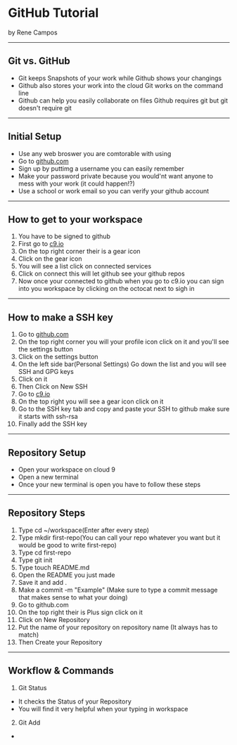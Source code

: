 # GitHub Tutorial

by Rene Campos

---
## Git vs. GitHub
* Git keeps Snapshots of your work while Github shows your changings
* Github also stores your work into the cloud Git works on the command line
* Github can help you easily collaborate on files Github requires git but git doesn't require git 


---
## Initial Setup
* Use any web broswer you are comtorable with using 
* Go to [github.com](github.com)
* Sign up by puttimg a username you can easily remember 
* Make your password private because you would'nt want anyone to mess with your work (it could happen!?)
* Use a school or work email so you can verify your github account 


---
## How to get to your workspace
1. You have to be signed to github
2. First go to [c9.io](c9.io)
3. On the top right corner their is a gear icon
4. Click on the gear icon
5. You will see a list click on connected services 
6. Click on connect this will let github see your github repos
7. Now once your connected to github when you go to c9.io you can sign into you workspace by clicking on the octocat next to sigh in

---
## How to make a SSH key
1. Go to [github.com](github.com)
2. On the top right corner you will your profile icon click on it and you'll see the settings button
3. Click on the settings button
4. On the left side bar(Personal Settings) Go down the list and you will see SSH and GPG keys
5. Click on it
6. Then Click on New SSH
7. Go to [c9.io](c9.io)
8. On the top right you will see a gear icon click on it
9. Go to the SSH key tab and copy and paste your SSH to github make sure it starts with ssh-rsa
10. Finally add the SSH key
  

---
## Repository Setup
* Open your workspace on cloud 9
* Open a new terminal
* Once your new terminal is open you have to follow these steps

---
## Repository Steps
1. Type cd ~/workspace(Enter after every step)
2. Type mkdir first-repo(You can call your repo whatever you want but it would be good to write first-repo)
3. Type cd first-repo
4. Type git init
5. Type touch README.md
6. Open the README you just made
7. Save it and add .
8. Make a commit -m "Example" (Make sure to type a commit message that makes sense to what your doing)
9. Go to github.com
10. On the top right their is Plus sign click on it
11. Click on New Repository
12. Put the name of your repository on repository name (It always has to match)
13. Then Create your Repository


---
## Workflow & Commands
1) Git Status
* It checks the Status of your Repository
* You will find it very helpful when your typing in workspace
2) Git Add
* 